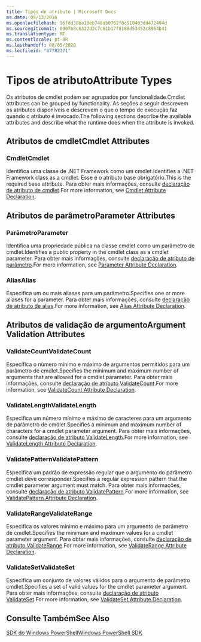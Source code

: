 ```yaml
---
title: Tipos de atributo | Microsoft Docs
ms.date: 09/13/2016
ms.openlocfilehash: 96fdd38ba10eb748ab0762f0c910463dd472494d
ms.sourcegitcommit: 0907b8c6322d2c7c61b17f8168d53452c8964b41
ms.translationtype: MT
ms.contentlocale: pt-BR
ms.lasthandoff: 08/05/2020
ms.locfileid: "87782371"
---
```

# <a name="attribute-types"></a><span data-ttu-id="8cadb-102">Tipos de atributo</span><span class="sxs-lookup"><span data-stu-id="8cadb-102">Attribute Types</span></span>

<span data-ttu-id="8cadb-103">Os atributos de cmdlet podem ser agrupados por funcionalidade.</span><span class="sxs-lookup"><span data-stu-id="8cadb-103">Cmdlet attributes can be grouped by functionality.</span></span>
<span data-ttu-id="8cadb-104">As seções a seguir descrevem os atributos disponíveis e descrevem o que o tempo de execução faz quando o atributo é invocado.</span><span class="sxs-lookup"><span data-stu-id="8cadb-104">The following sections describe the available attributes and describe what the runtime does when the attribute is invoked.</span></span>

## <a name="cmdlet-attributes"></a><span data-ttu-id="8cadb-105">Atributos de cmdlet</span><span class="sxs-lookup"><span data-stu-id="8cadb-105">Cmdlet Attributes</span></span>

### <a name="cmdlet"></a><span data-ttu-id="8cadb-106">Cmdlet</span><span class="sxs-lookup"><span data-stu-id="8cadb-106">Cmdlet</span></span>

<span data-ttu-id="8cadb-107">Identifica uma classe de .NET Framework como um cmdlet.</span><span class="sxs-lookup"><span data-stu-id="8cadb-107">Identifies a .NET Framework class as a cmdlet.</span></span>
<span data-ttu-id="8cadb-108">Esse é o atributo base obrigatório.</span><span class="sxs-lookup"><span data-stu-id="8cadb-108">This is the required base attribute.</span></span>
<span data-ttu-id="8cadb-109">Para obter mais informações, consulte [declaração de atributo de cmdlet](./cmdlet-attribute-declaration.md).</span><span class="sxs-lookup"><span data-stu-id="8cadb-109">For more information, see [Cmdlet Attribute Declaration](./cmdlet-attribute-declaration.md).</span></span>

## <a name="parameter-attributes"></a><span data-ttu-id="8cadb-110">Atributos de parâmetro</span><span class="sxs-lookup"><span data-stu-id="8cadb-110">Parameter Attributes</span></span>

### <a name="parameter"></a><span data-ttu-id="8cadb-111">Parâmetro</span><span class="sxs-lookup"><span data-stu-id="8cadb-111">Parameter</span></span>

<span data-ttu-id="8cadb-112">Identifica uma propriedade pública na classe cmdlet como um parâmetro de cmdlet.</span><span class="sxs-lookup"><span data-stu-id="8cadb-112">Identifies a public property in the cmdlet class as a cmdlet parameter.</span></span>
<span data-ttu-id="8cadb-113">Para obter mais informações, consulte [declaração de atributo de parâmetro](./parameter-attribute-declaration.md).</span><span class="sxs-lookup"><span data-stu-id="8cadb-113">For more information, see [Parameter Attribute Declaration](./parameter-attribute-declaration.md).</span></span>

### <a name="alias"></a><span data-ttu-id="8cadb-114">Alias</span><span class="sxs-lookup"><span data-stu-id="8cadb-114">Alias</span></span>

<span data-ttu-id="8cadb-115">Especifica um ou mais aliases para um parâmetro.</span><span class="sxs-lookup"><span data-stu-id="8cadb-115">Specifies one or more aliases for a parameter.</span></span>
<span data-ttu-id="8cadb-116">Para obter mais informações, consulte [declaração de atributo de alias](./alias-attribute-declaration.md).</span><span class="sxs-lookup"><span data-stu-id="8cadb-116">For more information, see [Alias Attribute Declaration](./alias-attribute-declaration.md).</span></span>

## <a name="argument-validation-attributes"></a><span data-ttu-id="8cadb-117">Atributos de validação de argumento</span><span class="sxs-lookup"><span data-stu-id="8cadb-117">Argument Validation Attributes</span></span>

### <a name="validatecount"></a><span data-ttu-id="8cadb-118">ValidateCount</span><span class="sxs-lookup"><span data-stu-id="8cadb-118">ValidateCount</span></span>

<span data-ttu-id="8cadb-119">Especifica o número mínimo e máximo de argumentos permitidos para um parâmetro de cmdlet.</span><span class="sxs-lookup"><span data-stu-id="8cadb-119">Specifies the minimum and maximum number of arguments that are allowed for a cmdlet parameter.</span></span>
<span data-ttu-id="8cadb-120">Para obter mais informações, consulte [declaração de atributo ValidateCount](./validatecount-attribute-declaration.md).</span><span class="sxs-lookup"><span data-stu-id="8cadb-120">For more information, see [ValidateCount Attribute Declaration](./validatecount-attribute-declaration.md).</span></span>

### <a name="validatelength"></a><span data-ttu-id="8cadb-121">ValidateLength</span><span class="sxs-lookup"><span data-stu-id="8cadb-121">ValidateLength</span></span>

<span data-ttu-id="8cadb-122">Especifica um número mínimo e máximo de caracteres para um argumento de parâmetro de cmdlet.</span><span class="sxs-lookup"><span data-stu-id="8cadb-122">Specifies a minimum and maximum number of characters for a cmdlet parameter argument.</span></span>
<span data-ttu-id="8cadb-123">Para obter mais informações, consulte [declaração de atributo ValidateLength](./validatelength-attribute-declaration.md).</span><span class="sxs-lookup"><span data-stu-id="8cadb-123">For more information, see [ValidateLength Attribute Declaration](./validatelength-attribute-declaration.md).</span></span>

### <a name="validatepattern"></a><span data-ttu-id="8cadb-124">ValidatePattern</span><span class="sxs-lookup"><span data-stu-id="8cadb-124">ValidatePattern</span></span>

<span data-ttu-id="8cadb-125">Especifica um padrão de expressão regular que o argumento do parâmetro cmdlet deve corresponder.</span><span class="sxs-lookup"><span data-stu-id="8cadb-125">Specifies a regular expression pattern that the cmdlet parameter argument must match.</span></span>
<span data-ttu-id="8cadb-126">Para obter mais informações, consulte [declaração de atributo ValidatePattern](./validatepattern-attribute-declaration.md).</span><span class="sxs-lookup"><span data-stu-id="8cadb-126">For more information, see [ValidatePattern Attribute Declaration](./validatepattern-attribute-declaration.md).</span></span>

### <a name="validaterange"></a><span data-ttu-id="8cadb-127">ValidateRange</span><span class="sxs-lookup"><span data-stu-id="8cadb-127">ValidateRange</span></span>

<span data-ttu-id="8cadb-128">Especifica os valores mínimo e máximo para um argumento de parâmetro de cmdlet.</span><span class="sxs-lookup"><span data-stu-id="8cadb-128">Specifies the minimum and maximum values for a cmdlet parameter argument.</span></span>
<span data-ttu-id="8cadb-129">Para obter mais informações, consulte [declaração de atributo ValidateRange](./validaterange-attribute-declaration.md).</span><span class="sxs-lookup"><span data-stu-id="8cadb-129">For more information, see [ValidateRange Attribute Declaration](./validaterange-attribute-declaration.md).</span></span>

### <a name="validateset"></a><span data-ttu-id="8cadb-130">ValidateSet</span><span class="sxs-lookup"><span data-stu-id="8cadb-130">ValidateSet</span></span>

<span data-ttu-id="8cadb-131">Especifica um conjunto de valores válidos para o argumento de parâmetro cmdlet.</span><span class="sxs-lookup"><span data-stu-id="8cadb-131">Specifies a set of valid values for the cmdlet parameter argument.</span></span>
<span data-ttu-id="8cadb-132">Para obter mais informações, consulte [declaração de atributo ValidateSet](./validateset-attribute-declaration.md).</span><span class="sxs-lookup"><span data-stu-id="8cadb-132">For more information, see [ValidateSet Attribute Declaration](./validateset-attribute-declaration.md).</span></span>

## <a name="see-also"></a><span data-ttu-id="8cadb-133">Consulte Também</span><span class="sxs-lookup"><span data-stu-id="8cadb-133">See Also</span></span>

[<span data-ttu-id="8cadb-134">SDK do Windows PowerShell</span><span class="sxs-lookup"><span data-stu-id="8cadb-134">Windows PowerShell SDK</span></span>](../windows-powershell-reference.md)
